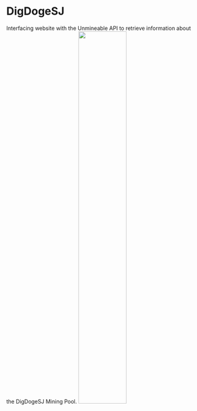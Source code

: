 # DigDogeSJ
Interfacing website with the Unmineable API to retrieve information about the DigDogeSJ Mining Pool.
<img src="https://dotimothy.github.io/images/doge.png" width="50%">
